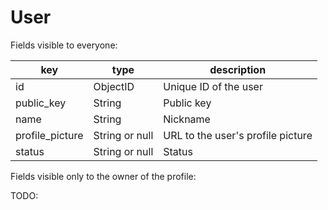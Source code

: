 # User

Fields visible to everyone:

| key             | type           | description                       |
| --------------- | -------------- | --------------------------------- |
| id              | ObjectID       | Unique ID of the user             |
| public_key      | String         | Public key                        |
| name            | String         | Nickname                          |
| profile_picture | String or null | URL to the user's profile picture |
| status          | String or null | Status                            |

Fields visible only to the owner of the profile:

TODO:
